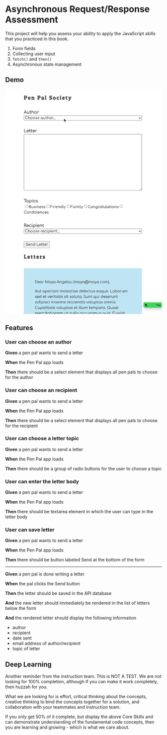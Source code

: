 # Asynchronous Request/Response Assessment

This project will help you assess your ability to apply the JavaScript skills that you practiced in this book.

1. Form fields
1. Collecting user input
1. `fetch()` and `then()`
1. Asynchronous state management

## Demo

<img src="./images/pen-pal-society-demo.gif" width="800px" alt="Animation of Pen Pal Society application" />

## Features

### User can choose an author

**Given** a pen pal wants to send a letter

**When** the Pen Pal app loads

**Then** there should be a select element that displays all pen pals to choose for the author

### User can choose an recipient

**Given** a pen pal wants to send a letter

**When** the Pen Pal app loads

**Then** there should be a select element that displays all pen pals to choose for the recipient


### User can choose a letter topic

**Given** a pen pal wants to send a letter

**When** the Pen Pal app loads

**Then** there should be a group of radio buttons for the user to choose a topic

### User can enter the letter body

**Given** a pen pal wants to send a letter

**When** the Pen Pal app loads

**Then** there should be textarea element in which the user can type in the letter body

### User can save letter

**Given** a pen pal wants to send a letter

**When** the Pen Pal app loads

**Then** there should be button labeled Send at the bottom of the form

---

**Given** a pen pal is done writing a letter

**When** the pal clicks the Send button

**Then** the letter should be saved in the API database

**And** the new letter should immediately be rendered in the list of letters below the form

**And** the rendered letter should display the following information

* author
* recipient
* date sent
* email address of author/recipient
* topic of letter


## Deep Learning

Another reminder from the instruction team. This is NOT A TEST. We are not looking for 100% completion, although if you can make it work completely, then huzzah for you.

What we are looking for is effort, critical thinking about the concepts, creative thinking to bind the concepts together for a solution, and collaboration with your teammates and instruction team.

If you only get 50% of it complete, but display the above Core Skills and can demonstrate understanding of the fundamental code concepts, then you are learning and growing - which is what we care about.
